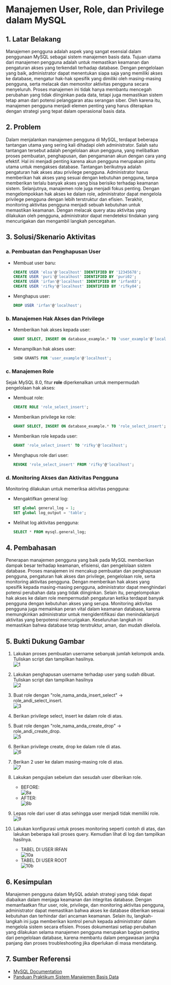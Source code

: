 # Manajemen User, Role, dan Privilege dalam MySQL

## 1. Latar Belakang
Manajemen pengguna adalah aspek yang sangat esensial dalam penggunaan MySQL sebagai sistem manajemen basis data. Tujuan utama dari manajemen pengguna adalah untuk memastikan keamanan dan pengaturan akses yang terkendali terhadap database. Dengan pengelolaan yang baik, administrator dapat menentukan siapa saja yang memiliki akses ke database, mengatur hak-hak spesifik yang dimiliki oleh masing-masing pengguna, serta melacak dan memonitor aktivitas pengguna secara menyeluruh. Proses manajemen ini tidak hanya membantu mencegah perubahan yang tidak diinginkan pada data, tetapi juga memastikan sistem tetap aman dari potensi pelanggaran atau serangan siber. Oleh karena itu, manajemen pengguna menjadi elemen penting yang harus diterapkan dengan strategi yang tepat dalam operasional basis data.

## 2. Problem
Dalam menjalankan manajemen pengguna di MySQL, terdapat beberapa tantangan utama yang sering kali dihadapi oleh administrator. Salah satu tantangan tersebut adalah pengelolaan akun pengguna, yang melibatkan proses pembuatan, penghapusan, dan pengamanan akun dengan cara yang efektif. Hal ini menjadi penting karena akun pengguna merupakan pintu utama untuk mengakses database. Tantangan berikutnya adalah pengaturan hak akses atau privilege pengguna. Administrator harus memberikan hak akses yang sesuai dengan kebutuhan pengguna, tanpa memberikan terlalu banyak akses yang bisa berisiko terhadap keamanan sistem. Selanjutnya, manajemen role juga menjadi fokus penting. Dengan mengelompokkan hak akses ke dalam role, administrator dapat mengelola privilege pengguna dengan lebih terstruktur dan efisien. Terakhir, monitoring aktivitas pengguna menjadi sebuah kebutuhan untuk memastikan keamanan. Dengan melacak query atau aktivitas yang dilakukan oleh pengguna, administrator dapat mendeteksi tindakan yang mencurigakan dan mengambil langkah pencegahan.

## 3. Solusi/Skenario Aktivitas

### a. Pembuatan dan Penghapusan User

- Membuat user baru:
  ```sql
  CREATE USER 'elsa'@'localhost' IDENTIFIED BY '12345678';
  CREATE USER 'puri'@'localhost' IDENTIFIED BY 'puri02';
  CREATE USER 'irfan'@'localhost' IDENTIFIED BY 'irfan03';
  CREATE USER 'rifky'@'localhost' IDENTIFIED BY 'rifky04';
  ```
- Menghapus user:
  ```sql
  DROP USER 'irfan'@'localhost';
  ```

### b. Manajemen Hak Akses dan Privilege

- Memberikan hak akses kepada user:
  ```sql
  GRANT SELECT, INSERT ON database_example.* TO 'user_example'@'localhost';
  ```
- Menampilkan hak akses user:
  ```sql
  SHOW GRANTS FOR 'user_example'@'localhost';
  ```

### c. Manajemen Role

Sejak MySQL 8.0, fitur **role** diperkenalkan untuk mempermudah pengelolaan hak akses:

- Membuat role:
  ```sql
  CREATE ROLE 'role_select_insert';
  ```
- Memberikan privilege ke role:
  ```sql
  GRANT SELECT, INSERT ON database_example.* TO 'role_select_insert';
  ```
- Memberikan role kepada user:
  ```sql
  GRANT 'role_select_insert' TO 'rifky'@'localhost';
  ```
- Menghapus role dari user:
  ```sql
  REVOKE 'role_select_insert' FROM 'rifky'@'localhost';
  ```

### d. Monitoring Akses dan Aktivitas Pengguna

Monitoring dilakukan untuk memeriksa aktivitas pengguna:

- Mengaktifkan general log:
  ```sql
  SET global general_log = 1;
  SET global log_output = 'table';
  ```
- Melihat log aktivitas pengguna:
  ```sql
  SELECT * FROM mysql.general_log;
  ```

## 4. Pembahasan
Penerapan manajemen pengguna yang baik pada MySQL memberikan dampak besar terhadap keamanan, efisiensi, dan pengelolaan sistem database. Proses manajemen ini mencakup pembuatan dan penghapusan pengguna, pengaturan hak akses dan privilege, pengelolaan role, serta monitoring aktivitas pengguna. Dengan memberikan hak akses yang spesifik kepada masing-masing pengguna, administrator dapat menghindari potensi perubahan data yang tidak diinginkan. Selain itu, pengelompokan hak akses ke dalam role mempermudah pengaturan ketika terdapat banyak pengguna dengan kebutuhan akses yang serupa. Monitoring aktivitas pengguna juga memainkan peran vital dalam keamanan database, karena memungkinkan administrator untuk mengidentifikasi dan menindaklanjuti aktivitas yang berpotensi mencurigakan. Keseluruhan langkah ini memastikan bahwa database tetap terstruktur, aman, dan mudah dikelola.

## 5. Bukti Dukung Gambar

1. Lakukan proses pembuatan username sebanyak jumlah kelompok anda. Tuliskan script dan tampilkan hasilnya.  
   ![1](https://github.com/user-attachments/assets/54978a6b-c47f-4c78-8ad3-ea3c280405b2)

2. Lakukan penghapusan username terhadap user yang sudah dibuat. Tuliskan script dan tampilkan hasilnya  
   ![2](https://github.com/user-attachments/assets/b4f1d3f8-efce-493e-a9d6-e50fe90a3bcb)

3. Buat role dengan "role_nama_anda_insert_select" → role_andi_select_insert.  
   ![3](https://github.com/user-attachments/assets/898a9934-87db-447a-8faa-f373dab94be9)

4. Berikan privilege select, insert ke dalam role di atas.
5. Buat role dengan "role_nama_anda_create_drop" → role_andi_create_drop.  
   ![5](https://github.com/user-attachments/assets/4bc9a8ab-b9b3-4c21-824f-5fd84785ce1f)

6. Berikan privilege create, drop ke dalam role di atas.  
   ![6](https://github.com/user-attachments/assets/28f44567-a256-4750-afa0-20243f9a33fb)

7. Berikan 2 user ke dalam masing-masing role di atas.  
   ![7](https://github.com/user-attachments/assets/717fa9a8-e04a-455f-a17f-938adf080b0b)

8. Lakukan pengujian sebelum dan sesudah user diberikan role.  
   - BEFORE:  
     ![8a](https://github.com/user-attachments/assets/3af255d1-9f4d-40c8-bea9-6e785ec6c86c)  
   - AFTER:  
     ![8b](https://github.com/user-attachments/assets/8abb89f5-7e80-43f2-84a3-41862b616aa4)

9. Lepas role dari user di atas sehingga user menjadi tidak memiliki role.  
   ![9](https://github.com/user-attachments/assets/b1fb9012-e8af-4525-82f3-dfbe90f05a0b)

10. Lakukan konfigurasi untuk proses monitoring seperti contoh di atas, dan lakukan beberapa kali proses query. Kemudian lihat di log dan tampilkan hasilnya.  
    - TABEL DI USER IRFAN  
      ![10a](https://github.com/user-attachments/assets/b2bd1dfa-207d-49af-bc35-427b4c03254f)  
    - TABEL DI USER ROOT  
      ![10b](https://github.com/user-attachments/assets/78bc5121-0e2d-4d18-a388-dc2360868bbc)

## 6. Kesimpulan
Manajemen pengguna dalam MySQL adalah strategi yang tidak dapat diabaikan dalam menjaga keamanan dan integritas database. Dengan memanfaatkan fitur user, role, privilege, dan monitoring aktivitas pengguna, administrator dapat memastikan bahwa akses ke database diberikan sesuai kebutuhan dan terhindar dari ancaman keamanan. Selain itu, langkah-langkah ini juga memberikan kontrol penuh kepada administrator dalam mengelola sistem secara efisien. Proses dokumentasi setiap perubahan yang dilakukan selama manajemen pengguna merupakan bagian penting dari pengelolaan database, karena membantu dalam pengawasan jangka panjang dan proses troubleshooting jika diperlukan di masa mendatang.

## 7. Sumber Referensi
- [MySQL Documentation](https://dev.mysql.com/doc/)
- [Panduan Praktikum Sistem Manajemen Basis Data](https://drive.google.com/file/d/10rLU8k_D0NKkDUkn5Ec-Njk71qbuqmta/view?usp=sharing)
